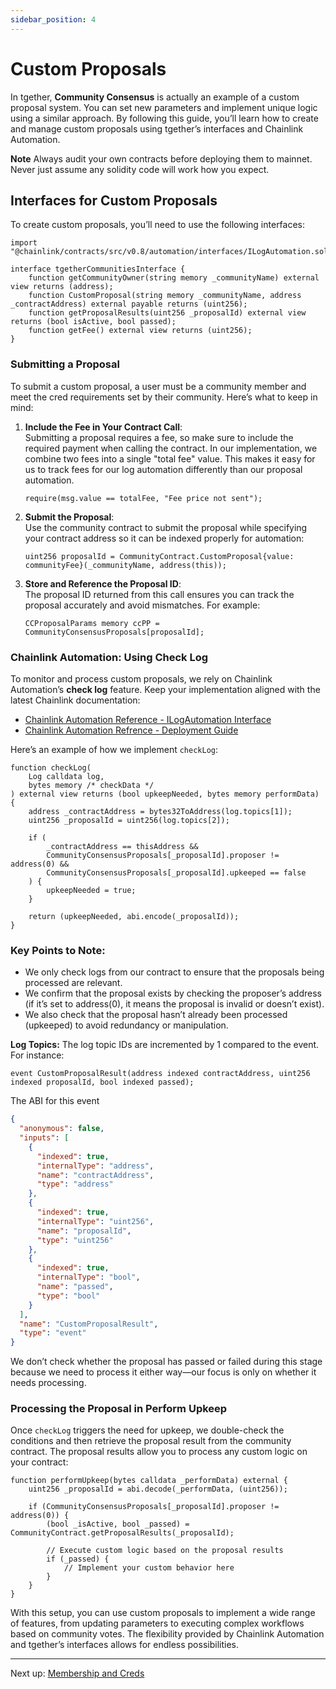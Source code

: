 ```yaml
---
sidebar_position: 4
---
```


# Custom Proposals

In tgether, **Community Consensus** is actually an example of a custom proposal system. You can set new parameters and implement unique logic using a similar approach. By following this guide, you’ll learn how to create and manage custom proposals using tgether’s interfaces and Chainlink Automation.

**Note** Always audit your own contracts before deploying them to mainnet. Never just assume any solidity code will work how you expect.

## Interfaces for Custom Proposals

To create custom proposals, you’ll need to use the following interfaces:

```solidity
import "@chainlink/contracts/src/v0.8/automation/interfaces/ILogAutomation.sol";

interface tgetherCommunitiesInterface {
    function getCommunityOwner(string memory _communityName) external view returns (address);
    function CustomProposal(string memory _communityName, address _contractAddress) external payable returns (uint256);
    function getProposalResults(uint256 _proposalId) external view returns (bool isActive, bool passed);
    function getFee() external view returns (uint256);
}
```

### Submitting a Proposal

To submit a custom proposal, a user must be a community member and meet the cred requirements set by their community. Here’s what to keep in mind:

1. **Include the Fee in Your Contract Call**:  
   Submitting a proposal requires a fee, so make sure to include the required payment when calling the contract. In our implementation, we combine two fees into a single "total fee" value. This makes it easy for us to track fees for our log automation differently than our proposal automation.

   ```solidity
   require(msg.value == totalFee, "Fee price not sent");
   ```

2. **Submit the Proposal**:  
   Use the community contract to submit the proposal while specifying your contract address so it can be indexed properly for automation:

   ```solidity
   uint256 proposalId = CommunityContract.CustomProposal{value: communityFee}(_communityName, address(this));
   ```

3. **Store and Reference the Proposal ID**:  
   The proposal ID returned from this call ensures you can track the proposal accurately and avoid mismatches. For example:

   ```solidity
   CCProposalParams memory ccPP = CommunityConsensusProposals[proposalId];
   ```

### Chainlink Automation: Using Check Log

To monitor and process custom proposals, we rely on Chainlink Automation’s **check log** feature. Keep your implementation aligned with the latest Chainlink documentation: 
- [Chainlink Automation Reference - ILogAutomation Interface](https://docs.chain.link/chainlink-automation/reference/automation-interfaces/#ilogautomation)
- [Chainlink Automation Refrence - Deployment Guide](https://docs.chain.link/chainlink-automation/guides/log-trigger)

Here’s an example of how we implement `checkLog`:

```solidity
function checkLog(
    Log calldata log,
    bytes memory /* checkData */
) external view returns (bool upkeepNeeded, bytes memory performData) {
    address _contractAddress = bytes32ToAddress(log.topics[1]);
    uint256 _proposalId = uint256(log.topics[2]);

    if (
        _contractAddress == thisAddress &&
        CommunityConsensusProposals[_proposalId].proposer != address(0) &&
        CommunityConsensusProposals[_proposalId].upkeeped == false
    ) {
        upkeepNeeded = true;
    }
    
    return (upkeepNeeded, abi.encode(_proposalId));
}
```

### Key Points to Note:

- We only check logs from our contract to ensure that the proposals being processed are relevant.
- We confirm that the proposal exists by checking the proposer’s address (if it’s set to address(0), it means the proposal is invalid or doesn’t exist).
- We also check that the proposal hasn’t already been processed (upkeeped) to avoid redundancy or manipulation.

**Log Topics:** The log topic IDs are incremented by 1 compared to the event. For instance:

```solidity
event CustomProposalResult(address indexed contractAddress, uint256 indexed proposalId, bool indexed passed);
```

The ABI for this event
```json
{
  "anonymous": false,
  "inputs": [
    {
      "indexed": true,
      "internalType": "address",
      "name": "contractAddress",
      "type": "address"
    },
    {
      "indexed": true,
      "internalType": "uint256",
      "name": "proposalId",
      "type": "uint256"
    },
    {
      "indexed": true,
      "internalType": "bool",
      "name": "passed",
      "type": "bool"
    }
  ],
  "name": "CustomProposalResult",
  "type": "event"
}


```

We don’t check whether the proposal has passed or failed during this stage because we need to process it either way—our focus is only on whether it needs processing.

### Processing the Proposal in Perform Upkeep

Once `checkLog` triggers the need for upkeep, we double-check the conditions and then retrieve the proposal result from the community contract. The proposal results allow you to process any custom logic on your contract:

```solidity
function performUpkeep(bytes calldata _performData) external {
    uint256 _proposalId = abi.decode(_performData, (uint256));

    if (CommunityConsensusProposals[_proposalId].proposer != address(0)) {
        (bool _isActive, bool _passed) = CommunityContract.getProposalResults(_proposalId);

        // Execute custom logic based on the proposal results
        if (_passed) {
            // Implement your custom behavior here
        }
    }
}
```

With this setup, you can use custom proposals to implement a wide range of features, from updating parameters to executing complex workflows based on community votes. The flexibility provided by Chainlink Automation and tgether’s interfaces allows for endless possibilities.

---

Next up: [Membership and Creds](./membership-and-creds.md)
